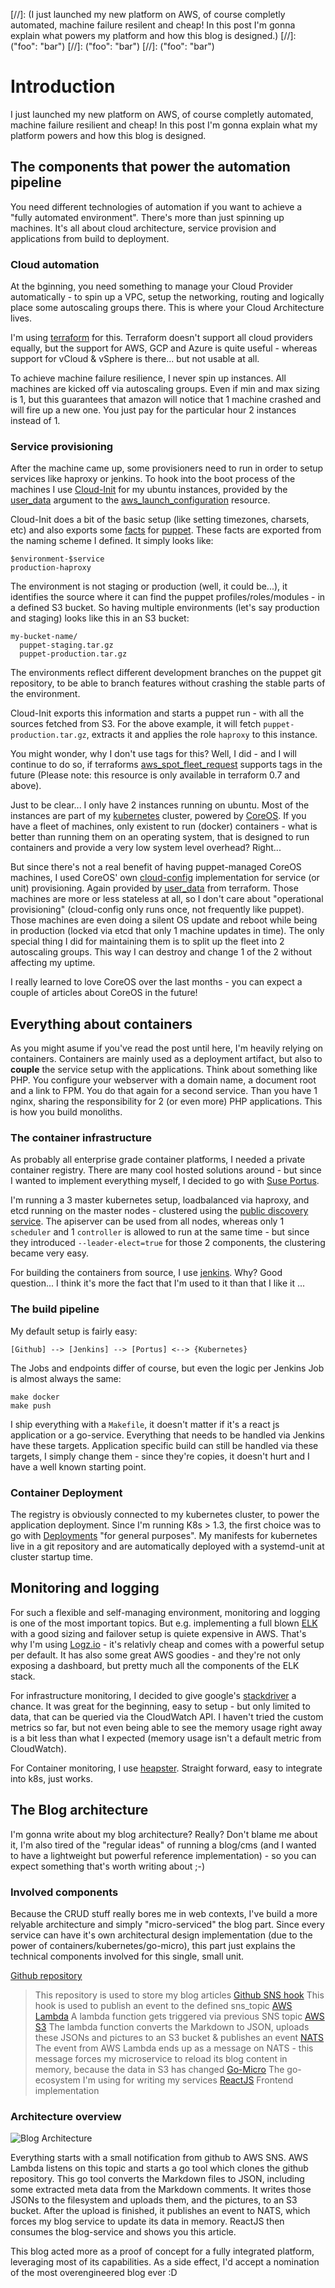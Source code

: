 [//]: (I just launched my new platform on AWS, of course completly automated, machine failure resilent and cheap! In this post I'm gonna explain what powers my platform and how this blog is designed.)
[//]: ("foo": "bar")
[//]: ("foo": "bar")
[//]: ("foo": "bar")
# Introduction
I just launched my new platform on AWS, of course completly automated, machine failure resilient and cheap! In this post I'm gonna explain what my platform powers and how this blog is designed.

## The components that power the automation pipeline
You need different technologies of automation if you want to achieve a "fully automated environment". There's more than just spinning up machines. It's all about cloud architecture, service provision and applications from build to deployment.

### Cloud automation
At the bginning, you need something to manage your Cloud Provider automatically - to spin up a VPC, setup the networking, routing and logically place some autoscaling groups there. This is where your Cloud Architecture lives.

I'm using [terraform](https://www.terraform.io) for this. Terraform doesn't support all cloud providers equally, but the support for AWS, GCP and Azure is quite useful - whereas support for vCloud & vSphere is there... but not usable at all.

To achieve machine failure resilience, I never spin up instances. All machines are kicked off via autoscaling groups. Even if min and max sizing is 1, but this guarantees that amazon will notice that 1 machine crashed and will fire up a new one. You just pay for the particular hour 2 instances instead of 1. 

### Service provisioning
After the machine came up, some provisioners need to run in order to setup services like haproxy or jenkins. To hook into the boot process of the machines I use [Cloud-Init](https://cloudinit.readthedocs.io/en/latest/) for my ubuntu instances, provided by the [user_data](https://www.terraform.io/docs/providers/aws/r/launch_configuration.html#user_data) argument to the [aws_launch_configuration](https://www.terraform.io/docs/providers/aws/r/launch_configuration.html) resource.

Cloud-Init does a bit of the basic setup (like setting timezones, charsets, etc) and also exports some [facts](https://docs.puppet.com/puppet/latest/reference/lang_facts_and_builtin_vars.html) for [puppet](https://docs.puppet.com/puppet/4.0/reference/index.html). These facts are exported from the naming scheme I defined. It simply looks like:

```
$environment-$service
production-haproxy
```
The environment is not staging or production (well, it could be...), it identifies the source where it can find the puppet profiles/roles/modules - in a defined S3 bucket. So having multiple environments (let's say production and staging) looks like this in an S3 bucket:
```
my-bucket-name/
  puppet-staging.tar.gz
  puppet-production.tar.gz
```
The environments reflect different development branches on the puppet git repository, to be able to branch features without crashing the stable parts of the environment.

Cloud-Init exports this information and starts a puppet run - with all the sources fetched from S3.
For the above example, it will fetch `puppet-production.tar.gz`, extracts it and applies the role `haproxy` to this instance.

You might wonder, why I don't use tags for this? Well, I did - and I will continue to do so, if terraforms [aws_spot_fleet_request](https://www.terraform.io/docs/providers/aws/r/spot_fleet_request.html) supports tags in the future (Please note: this resource is only available in terraform 0.7 and above).

Just to be clear... I only have 2 instances running on ubuntu. Most of the instances are part of my [kubernetes](http://kubernetes.io/) cluster, powered by [CoreOS](https://coreos.com/). If you have a fleet of machines, only existent to run (docker) containers - what is better than running them on an operating system, that is designed to run containers and provide a very low system level overhead? Right...

But since there's not a real benefit of having puppet-managed CoreOS machines, I used CoreOS' own [cloud-config](https://coreos.com/os/docs/latest/cloud-config.html) implementation for service (or unit) provisioning. Again provided by [user_data](https://www.terraform.io/docs/providers/aws/r/launch_configuration.html#user_data) from terraform. Those machines are more or less stateless at all, so I don't care about "operational provisioning" (cloud-config only runs once, not frequently like puppet). Those machines are even doing a silent OS update and reboot while being in production (locked via etcd that only 1 machine updates in time). The only special thing I did for maintaining them is to split up the fleet into 2 autoscaling groups. This way I can destroy and change 1 of the 2 without affecting my uptime.

I really learned to love CoreOS over the last months - you can expect a couple of articles about CoreOS in the future!

## Everything about containers
As you might asume if you've read the post until here, I'm heavily relying on containers. Containers are mainly used as a deployment artifact, but also to **couple** the service setup with the applications. Think about something like PHP. You configure your webserver with a domain name, a document root and a link to FPM. You do that again for a second service. Than you have 1 nginx, sharing the responsibility for 2 (or even more) PHP applications. This is how you build monoliths.

### The container infrastructure
As probably all enterprise grade container platforms, I needed a private container registry. There are many cool hosted solutions around - but since I wanted to implement everything myself, I decided to go with [Suse Portus](http://port.us.org/). 

I'm running a 3 master kubernetes setup, loadbalanced via haproxy, and etcd running on the master nodes - clustered using the [public discovery service](https://coreos.com/os/docs/latest/cluster-discovery.html). The apiserver can be used from all nodes, whereas only 1 `scheduler` and 1 `controller` is allowed to run at the same time - but since they introduced `--leader-elect=true` for those 2 components, the clustering became very easy.

For building the containers from source, I use [jenkins](https://jenkins.io/). Why? Good question... I think it's more the fact that I'm used to it than that I like it ... 


### The build pipeline
My default setup is fairly easy:
```
[Github] --> [Jenkins] --> [Portus] <--> {Kubernetes}
```
The Jobs and endpoints differ of course, but even the logic per Jenkins Job is almost always the same:
```
make docker
make push
```
I ship everything with a `Makefile`, it doesn't matter if it's a react js application or a go-service. Everything that needs to be handled via Jenkins have these targets. Application specific build can still be handled via these targets, I simply change them - since they're copies, it doesn't hurt and I have a well known starting point.

### Container Deployment
The registry is obviously connected to my kubernetes cluster, to power the application deployment. Since I'm running K8s > 1.3, the first choice was to go with [Deployments](http://kubernetes.io/docs/user-guide/deployments/) "for general purposes".
My manifests for kubernetes live in a git repository and are automatically deployed with a systemd-unit at cluster startup time. 

## Monitoring and logging
For such a flexible and self-managing environment, monitoring and logging is one of the most important topics. But e.g. implementing a full blown [ELK] with a good sizing and failover setup is quiete expensive in AWS. That's why I'm using [Logz.io] - it's relativly cheap and comes with a powerful setup per default. It has also some great AWS goodies - and they're not only exposing a dashboard, but pretty much all the components of the ELK stack.

For infrastructure monitoring, I decided to give google's [stackdriver] a chance. It was great for the beginning, easy to setup - but only limited to data, that can be queried via the CloudWatch API. I haven't tried the custom metrics so far, but not even being able to see the memory usage right away is a bit less than what I expected (memory usage isn't a default metric from CloudWatch).

For Container monitoring, I use [heapster]. Straight forward, easy to integrate into k8s, just works. 

## The Blog architecture
I'm gonna write about my blog architecture? Really? 
Don't blame me about it, I'm also tired of the "regular ideas" of running a blog/cms (and I wanted to have a lightweight but powerful reference implementation) - so you can expect something that's worth writing about ;-)

### Involved components
Because the CRUD stuff really bores me in web contexts, I've build a more relyable architecture and simply "micro-serviced" the blog part. Since every service can have it's own architectural design implementation (due to the power of containers/kubernetes/go-micro), this part just explains the technical components involved for this single, small unit.

[Github repository]
> This repository is used to store my blog articles
[Github SNS hook]
> This hook is used to publish an event to the defined sns_topic
[AWS Lambda]
> A lambda function gets triggered via previous SNS topic
[AWS S3]
> The lambda function converts the Markdown to JSON, uploads these JSONs and pictures to an S3 bucket & publishes an event
[NATS]
> The event from AWS Lambda ends up as a message on NATS - this message forces my microservice to reload its blog content in memory, because the data in S3 has changed
[Go-Micro]
> The go-ecosystem I'm using for writing my services
[ReactJS]
> Frontend implementation

### Architecture overview
![Blog Architecture][Blog Architecture]

Everything starts with a small notification from github to AWS SNS. AWS Lambda listens on this topic and starts a go tool which clones the github repository. This go tool converts the Markdown files to JSON, including some extracted meta data from the Markdown comments. It writes those JSONs to the filesystem and uploads them, and the pictures, to an S3 bucket. After the upload is finished, it publishes an event to NATS, which forces my blog service to update its data in memory. ReactJS then consumes the blog-service and shows you this article. 

This blog acted more as a proof of concept for a fully integrated platform, leveraging most of its capabilities. As a side effect, I'd accept a nomination of the most overengineered blog ever :D

[Go-Micro]: https://micro.mu/
[ReactJS]: https://facebook.github.io/react/
[NATS]: http://nats.io/
[AWS S3]: https://aws.amazon.com/s3/
[AWS Lambda]: https://aws.amazon.com/lambda/details/
[Github SNS hook]: https://github.com/github/github-services/blob/master/docs/amazonsns
[Github repository]: https://github.com/iwalz/blog
[Blog Architecture]: img/introduction/blog_architecture.png
[ELK]: https://www.elastic.co/de/webinars/introduction-elk-stack
[Logz.io]: http://logz.io
[stackdriver]: http://www.stackdriver.com/
[heapster]: https://github.com/kubernetes/heapster